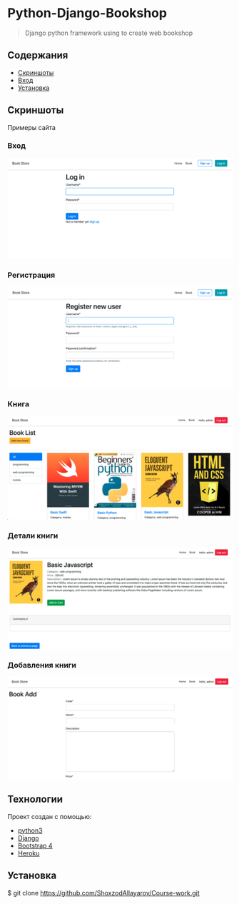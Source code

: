 # Python-Django-Bookshop
>Django python framework using to create web bookshop

## Содержания
  - [Скриншоты](#Скриншоты)
  - [Вход](#Вход)
  - [Установка](#Установка)


## Скриншоты
Примеры сайта
### Вход
![](screenshots/login.png)
### Регистрация
![](screenshots/register.png)
### Книга
![](screenshots/book.png)
### Детали книги
![](screenshots/detail.png)
### Добавления книги
![](screenshots/addbook.png)

## Технологии
Проект создан с помощью:
- [python3](https://www.python.org/)
- [Django](https://www.djangoproject.com/)
- [Bootstrap 4](https://getbootstrap.com/docs/4.6/getting-started/introduction)
- [Heroku](https://www.heroku.com)

## Установка
$ git clone https://github.com/ShoxzodAllayarov/Course-work.git


